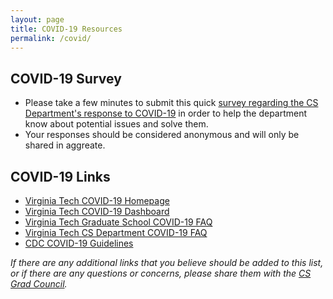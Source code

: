 ```yaml
---
layout: page
title: COVID-19 Resources
permalink: /covid/
---
```


## COVID-19 Survey
* Please take a few minutes to submit this quick [survey regarding the CS Department's response to COVID-19](https://docs.google.com/forms/d/e/1FAIpQLSdsTBM2ToDGIi5QKRwvFfJL_w8hoIx8c87ykEpRPhID2aB2vQ/viewform?vc=0&c=0&w=1&flr=0) in order to help the department know about potential issues and solve them.
* Your responses should be considered anonymous and will only be shared in aggreate.

## COVID-19 Links
* [Virginia Tech COVID-19 Homepage](https://ready.vt.edu/index.html)
* [Virginia Tech COVID-19 Dashboard](https://ready.vt.edu/dashboard.html)
* [Virginia Tech Graduate School COVID-19 FAQ](https://graduateschool.vt.edu/fall2020-plan/covid-faqs.html)
* [Virginia Tech CS Department COVID-19 FAQ](https://cs.vt.edu/Graduate/COVID19.html)
* [CDC COVID-19 Guidelines](https://www.cdc.gov/coronavirus/2019-ncov/index.html)

*If there are any additional links that you believe should be added to this list, or if there are any questions or concerns, please share them with the [CS Grad Council](https://csgrad.cs.vt.edu/meetings).* 
